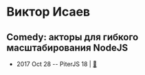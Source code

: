 # Виктор Исаев

## Comedy: акторы для гибкого масштабирования NodeJS
- 2017 Oct 28 -- PiterJS 18  | [:notebook:](https://github.com/piterjs/piterjs.org/blob/master/events/18/comedy.pdf)  
